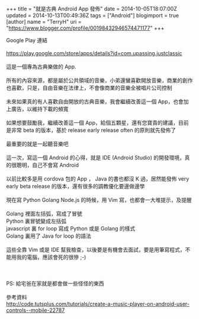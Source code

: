 +++
title = "就是古典 Android App 發佈"
date = 2014-10-05T18:07:00Z
updated = 2014-10-13T00:49:36Z
tags = ["Android"]
blogimport = true 
[author]
	name = "TerryH"
	uri = "https://www.blogger.com/profile/00198432946574471177"
+++

Google Play 連結 <br /><br /><a href="https://play.google.com/store/apps/details?id=com.upassing.justclassic">https://play.google.com/store/apps/details?id=com.upassing.justclassic</a><br /><br />這是一個專為古典樂做的 App.<br /><br />所有的內容來源，都是屬於公共領域的音樂，小弟還蠻喜歡開放音樂，商業的創作也喜歡，只是，自由音樂在法律上，不會像商業的音樂全被唱片公司控制<br /><br />未來如果真的有人喜歡自由開放的古典音樂，我會繼續改善這一個 App，也會加上廣告，以維持下載的頻寬<br /><br />如果想要鼓勵我，繼續改善這一個 App，給個五顆星，還有您寶貴的建議，目前是非常 beta 的版本，基於 release early release often 的原則就先發佈了<br /><br />最重要的就是一起聽音樂吧<br /><br />這一次，寫這一個 Android 的心得，就是 IDE (Android Studio) 的開發環境，真的很聰明，自己不會寫 Android<br /><br />以前比較多是用 cordova 包的 App ， Java 的書也都沒 K 過，居然能發佈 very early beta release 的版本，還有很多的調教優化要邊做邊學<br /><br />現在寫 Python Golang Node.js 的時候，用 Vim 寫，也都會一大堆提示，及提醒<br /><br />Golang 裡面左括弧，寫成了冒號<br />Python 裏冒號變成左括弧<br />javascript 裏 for loop 寫成 Python 或是 Golang 的樣式<br />Golang 裏用了 Java for loop 的語法<br /><br />這些全靠 Vim 或是 IDE 幫我檢查，以後要是有機會去面試，要是用筆寫程式，不能用我的電腦，應該會死的很慘 ;-)<br /><br /><br /><br />PS: 給宅爸在家就是都會做一些怪怪的東西<br /><br />參考資料<br /><a href="http://code.tutsplus.com/tutorials/create-a-music-player-on-android-user-controls--mobile-22787">http://code.tutsplus.com/tutorials/create-a-music-player-on-android-user-controls--mobile-22787</a>
